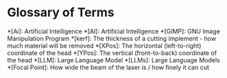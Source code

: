 # Glossary of Terms

*[Ai]: Artificial Intelligence
*[AI]: Artificial Intelligence
*[GIMP]: GNU Image Manipulation Program
*[kerf]: The thickness of a cutting implement - how much material will be removed
*[XPos]: The horizontal (left-to-right) coordinate of the head
*[YPos]: The vertical (front-to-back) coordinate of the head
*[LLM]: Large Language Model
*[LLMs]: Large Language Models
*[Focal Point]: How wide the beam of the laser is / how finely it can cut
